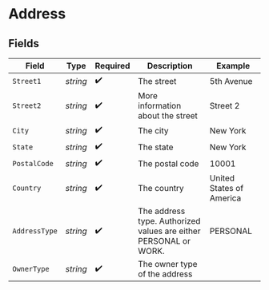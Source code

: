# Address


## Fields

| Field                                                            | Type                                                             | Required                                                         | Description                                                      | Example                                                          |
| ---------------------------------------------------------------- | ---------------------------------------------------------------- | ---------------------------------------------------------------- | ---------------------------------------------------------------- | ---------------------------------------------------------------- |
| `Street1`                                                        | *string*                                                         | :heavy_check_mark:                                               | The street                                                       | 5th Avenue                                                       |
| `Street2`                                                        | *string*                                                         | :heavy_check_mark:                                               | More information about the street                                | Street 2                                                         |
| `City`                                                           | *string*                                                         | :heavy_check_mark:                                               | The city                                                         | New York                                                         |
| `State`                                                          | *string*                                                         | :heavy_check_mark:                                               | The state                                                        | New York                                                         |
| `PostalCode`                                                     | *string*                                                         | :heavy_check_mark:                                               | The postal code                                                  | 10001                                                            |
| `Country`                                                        | *string*                                                         | :heavy_check_mark:                                               | The country                                                      | United States of America                                         |
| `AddressType`                                                    | *string*                                                         | :heavy_check_mark:                                               | The address type. Authorized values are either PERSONAL or WORK. | PERSONAL                                                         |
| `OwnerType`                                                      | *string*                                                         | :heavy_check_mark:                                               | The owner type of the address                                    |                                                                  |